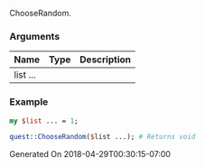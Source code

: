 ChooseRandom.
### Arguments
**Name**|**Type**|**Description**
:---|:---|:---
list ...||

### Example

```perl
my $list ... = 1;

quest::ChooseRandom($list ...); # Returns void
```


Generated On 2018-04-29T00:30:15-07:00